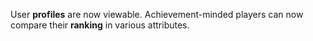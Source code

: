 User <b>profiles</b> are now viewable. Achievement-minded players can now compare their <b>ranking</b> in various attributes.
